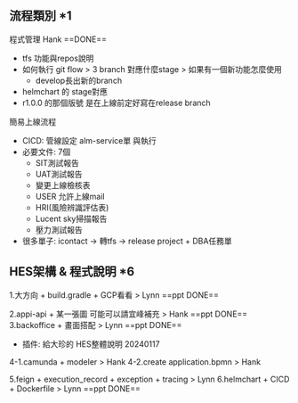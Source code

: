 ## 流程類別 *1
程式管理 Hank ==DONE==
- tfs 功能與repos說明
- 如何執行 git flow > 3 branch 對應什麼stage > 如果有一個新功能怎麼使用
    - develop長出新的branch
- helmchart 的 stage對應
- r1.0.0 的那個版號 是在上線前定好寫在release branch

簡易上線流程
- CICD: 管線設定 alm-service單 與執行
- 必要文件: 7個
    - SIT測試報告
    - UAT測試報告
    - 變更上線檢核表
    - USER 允許上線mail
    - HRI(風險辨識評估表)
    - Lucent sky掃描報告
    - 壓力測試報告
- 很多單子: icontact -> 轉tfs -> release project + DBA任務單

## HES架構 & 程式說明 *6
1.大方向 + build.gradle + GCP看看 > Lynn ==ppt DONE==

2.appi-api + 某一張圖 可能可以請宜峰補充 > Hank ==ppt DONE==
3.backoffice + 畫面搭配 > Lynn ==ppt DONE==

- 插件: 給大珍的 HES整體說明 20240117

4-1.camunda + modeler > Hank
4-2.create application.bpmn > Hank

5.feign + execution_record + exception + tracing > Lynn
6.helmchart + CICD + Dockerfile > Lynn ==ppt DONE==